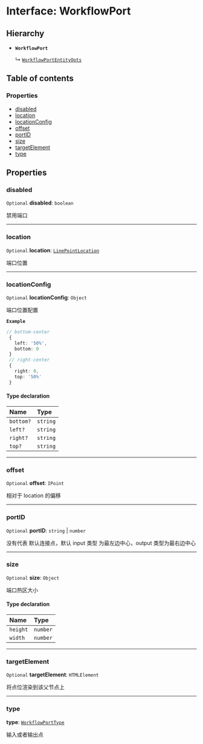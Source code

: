 # Interface: WorkflowPort

## Hierarchy

* **`WorkflowPort`**

  ↳ [`WorkflowPortEntityOpts`](/en/auto-docs/free-layout-core/interfaces/WorkflowPortEntityOpts.md)

## Table of contents

### Properties

* [disabled](/en/auto-docs/free-layout-core/interfaces/WorkflowPort.md#disabled)
* [location](/en/auto-docs/free-layout-core/interfaces/WorkflowPort.md#location)
* [locationConfig](/en/auto-docs/free-layout-core/interfaces/WorkflowPort.md#locationconfig)
* [offset](/en/auto-docs/free-layout-core/interfaces/WorkflowPort.md#offset)
* [portID](/en/auto-docs/free-layout-core/interfaces/WorkflowPort.md#portid)
* [size](/en/auto-docs/free-layout-core/interfaces/WorkflowPort.md#size)
* [targetElement](/en/auto-docs/free-layout-core/interfaces/WorkflowPort.md#targetelement)
* [type](/en/auto-docs/free-layout-core/interfaces/WorkflowPort.md#type)

## Properties

### disabled

`Optional` **disabled**: `boolean`

禁用端口

***

### location

`Optional` **location**: [`LinePointLocation`](/en/auto-docs/free-layout-core/types/LinePointLocation.md)

端口位置

***

### locationConfig

`Optional` **locationConfig**: `Object`

端口位置配置

**`Example`**

```ts
// bottom-center
 {
   left: '50%',
   bottom: 0
 }
 // right-center
 {
   right: 0,
   top: '50%'
 }
```

#### Type declaration

| Name | Type |
| :------ | :------ |
| `bottom?` | `string` | `number` |
| `left?` | `string` | `number` |
| `right?` | `string` | `number` |
| `top?` | `string` | `number` |

***

### offset

`Optional` **offset**: `IPoint`

相对于 location 的偏移

***

### portID

`Optional` **portID**: `string` | `number`

没有代表 默认连接点，默认 input 类型 为最左边中心，output 类型为最右边中心

***

### size

`Optional` **size**: `Object`

端口热区大小

#### Type declaration

| Name | Type |
| :------ | :------ |
| `height` | `number` |
| `width` | `number` |

***

### targetElement

`Optional` **targetElement**: `HTMLElement`

将点位渲染到该父节点上

***

### type

**type**: [`WorkflowPortType`](/en/auto-docs/free-layout-core/types/WorkflowPortType.md)

输入或者输出点
